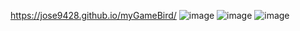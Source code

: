 https://jose9428.github.io/myGameBird/
![image](https://user-images.githubusercontent.com/76067475/233815630-9f5e6cc7-cfe4-4ff7-9f4e-ebd2028fd6b4.png)
![image](https://user-images.githubusercontent.com/76067475/233815657-06aeb042-38c8-44dd-a442-6d1cc38e5476.png)
![image](https://user-images.githubusercontent.com/76067475/233815610-abe4a884-f275-4f42-bbe9-9649cbd48cbe.png)
